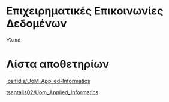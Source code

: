 # Επιχειρηματικές Επικοινωνίες Δεδομένων

Υλικό

# Λίστα αποθετηρίων

[iosifidis/UoM-Applied-Informatics](https://github.com/iosifidis/UoM-Applied-Informatics/tree/main/s5/Business%20Data%20Communications)

[tsantalis02/Uom_Applied_Informatics](https://github.com/tsantalis02/Uom_Applied_Informatics/tree/main/Semester_05/Business_Data_Communications)